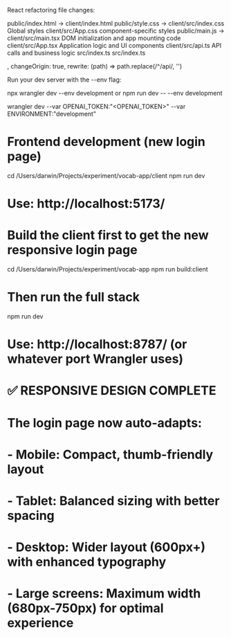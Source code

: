 React refactoring file changes:

public/index.html -> client/index.html
public/style.css  -> client/src/index.css   Global styles
                     client/src/App.css     component-specific styles
public/main.js    -> client/src/main.tsx    DOM initialization and app mounting code
                     client/src/App.tsx     Application logic and UI components
                     client/src/api.ts      API calls and business logic
src/index.ts         src/index.ts


,
                changeOrigin: true,
                rewrite: (path) => path.replace(/^\/api/, '')



Run your dev server with the --env flag:

npx wrangler dev --env development
or
npm run dev -- --env development

wrangler dev --var OPENAI_TOKEN:"<OPENAI_TOKEN>" --var ENVIRONMENT:"development"

# Frontend development (new login page)
cd /Users/darwin/Projects/experiment/vocab-app/client
npm run dev
# Use: http://localhost:5173/



# Build the client first to get the new responsive login page
cd /Users/darwin/Projects/experiment/vocab-app
npm run build:client

# Then run the full stack
npm run dev
# Use: http://localhost:8787/ (or whatever port Wrangler uses)

# ✅ RESPONSIVE DESIGN COMPLETE
# The login page now auto-adapts:
# - Mobile: Compact, thumb-friendly layout
# - Tablet: Balanced sizing with better spacing
# - Desktop: Wider layout (600px+) with enhanced typography
# - Large screens: Maximum width (680px-750px) for optimal experience